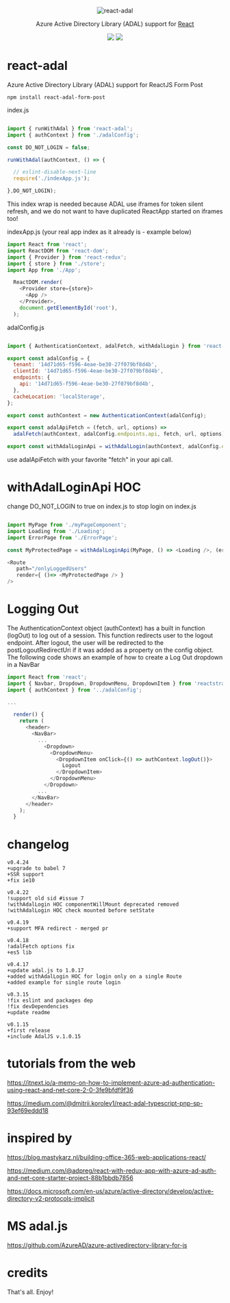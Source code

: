 <p align="center">
    <img alt="react-adal" src="https://i.postimg.cc/Xvg09cyT/react-adal.logo.png">
</p>

<p align="center">
Azure Active Directory Library (ADAL) support for <a href="https://facebook.github.io/react">React</a>
</p>

<p align="center">
  <a href="https://www.npmjs.com/package/react-adal"><img src="https://img.shields.io/npm/v/react-adal.svg?style=flat-square"></a>
  <a href="https://www.npmjs.com/package/react-adal"><img src="https://img.shields.io/npm/dm/react-adal.svg?style=flat-square"></a>
</p>

# react-adal
Azure Active Directory Library (ADAL) support for ReactJS Form Post

```
npm install react-adal-form-post
```

index.js

```javascript

import { runWithAdal } from 'react-adal';
import { authContext } from './adalConfig';

const DO_NOT_LOGIN = false;

runWithAdal(authContext, () => {

  // eslint-disable-next-line
  require('./indexApp.js');

},DO_NOT_LOGIN);

```

This index wrap is needed because ADAL use iframes for token silent refresh,
and we do not want to have duplicated ReactApp started on iframes too!

indexApp.js (your real app index as it already is - example below)
```javascript
import React from 'react';
import ReactDOM from 'react-dom';
import { Provider } from 'react-redux';
import { store } from './store';
import App from './App';

  ReactDOM.render(
    <Provider store={store}>
      <App />
    </Provider>,
    document.getElementById('root'),
  );

```

adalConfig.js

```javascript

import { AuthenticationContext, adalFetch, withAdalLogin } from 'react-adal';

export const adalConfig = {
  tenant: '14d71d65-f596-4eae-be30-27f079bf8d4b',
  clientId: '14d71d65-f596-4eae-be30-27f079bf8d4b',
  endpoints: {
    api: '14d71d65-f596-4eae-be30-27f079bf8d4b',
  },
  cacheLocation: 'localStorage',
};

export const authContext = new AuthenticationContext(adalConfig);

export const adalApiFetch = (fetch, url, options) =>
  adalFetch(authContext, adalConfig.endpoints.api, fetch, url, options);

export const withAdalLoginApi = withAdalLogin(authContext, adalConfig.endpoints.api);

```

use adalApiFetch with your favorite "fetch" in your api call.

# withAdalLoginApi HOC

change DO_NOT_LOGIN to true on index.js to stop login on index.js

```javascript

import MyPage from './myPageComponent';
import Loading from './Loading';
import ErrorPage from './ErrorPage';

const MyProtectedPage = withAdalLoginApi(MyPage, () => <Loading />, (error) => <ErrorPage error={error}/>);

<Route 
   path="/onlyLoggedUsers"
   render={ ()=> <MyProtectedPage /> } 
/>

```
# Logging Out

The AuthenticationContext object (authContext) has a built in function (logOut) to log out of a session. This function redirects user to the logout endpoint.
After logout, the user will be redirected to the postLogoutRedirectUri if it was added as a property on the config object.
The following code shows an example of how to create a Log Out dropdown in a NavBar

```javascript
import React from 'react';
import { Navbar, Dropdown, DropdownMenu, DropdownItem } from 'reactstrap';
import { authContext } from '../adalConfig';

...

  render() {
    return (
      <header>
        <NavBar>
          ...
            <Dropdown>
              <DropdownMenu>
                <DropdownItem onClick={() => authContext.logOut()}>
                  Logout
                </DropdownItem>
              </DropdownMenu>
            </Dropdown>
          ...
        </NavBar>
      </header>
    );
  }
```

# changelog
```
v0.4.24
+upgrade to babel 7
+SSR support
+fix ie10

v0.4.22
!support old sid #issue 7
!withAdalLogin HOC componentWillMount deprecated removed
!withAdalLogin HOC check mounted before setState

v0.4.19
+support MFA redirect - merged pr

v0.4.18
!adalFetch options fix
+es5 lib

v0.4.17
+update adal.js to 1.0.17
+added withAdalLogin HOC for login only on a single Route
+added example for single route login

v0.3.15
!fix eslint and packages dep
!fix devDependencies
+update readme

v0.1.15
+first release
+include AdalJS v.1.0.15
```
# tutorials from the web

https://itnext.io/a-memo-on-how-to-implement-azure-ad-authentication-using-react-and-net-core-2-0-3fe9bfdf9f36

https://medium.com/@dmitrii.korolev1/react-adal-typescript-pnp-sp-93ef69eddd18


# inspired by

https://blog.mastykarz.nl/building-office-365-web-applications-react/

https://medium.com/@adpreg/react-with-redux-app-with-azure-ad-auth-and-net-core-starter-project-88b1bbdb7856

https://docs.microsoft.com/en-us/azure/active-directory/develop/active-directory-v2-protocols-implicit


# MS adal.js
https://github.com/AzureAD/azure-activedirectory-library-for-js

# credits

That's all. Enjoy!
